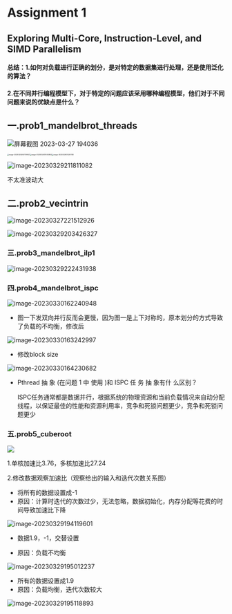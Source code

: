 # 								Assignment 1 

## 	Exploring Multi-Core, Instruction-Level, and SIMD Parallelism

#### 总结：1.如何对负载进行正确的划分，是对特定的数据集进行处理，还是使用泛化的算法？

#### 			2.在不同并行编程模型下，对于特定的问题应该采用哪种编程模型，他们对于不同问题来说的优缺点是什么？

## 一.prob1_mandelbrot_threads

![屏幕截图 2023-03-27 194036](image/%E5%B1%8F%E5%B9%95%E6%88%AA%E5%9B%BE%202023-03-27%20194036.png)

<img src="image/image-20230329205739937.png" alt="image-20230329205739937" style="zoom:25%;" /><img src="image/image-20230329210053852.png" alt="image-20230329210053852" style="zoom:25%;" /><img src="image/image-20230329210201782.png" alt="image-20230329210201782" style="zoom:25%;" />

![image-20230329211811082](image/image-20230329211811082.png)

不太准波动大

## 二.prob2_vecintrin

![image-20230327221512926](image/image-20230327221512926.png)

![image-20230329203426327](image/image-20230329203426327.png)

### 三.prob3_mandelbrot_ilp1

![image-20230329222431938](image/image-20230329222431938.png)

### 四.prob4_mandelbrot_ispc

![image-20230330162240948](image/image-20230330162240948.png)



+  图一下发双向并行反而会更慢，因为图一是上下对称的，原本划分的方式导致了负载的不均衡，修改后

![image-20230330163242997](image/image-20230330163242997.png)



+ 修改block size

![image-20230330164230682](image/image-20230330164230682.png)

+ Pthread 抽 象 (在问题 1 中 使用 )和 ISPC 任 务 抽 象有什 么区别？

  ISPC任务通常都是数据并行，根据系统的物理资源和当前负载情况来自动分配线程，以保证最佳的性能和资源利用率，竞争和死锁问题更少，竞争和死锁问题更少

### 五.prob5_cuberoot

![](image/image-20230329174544852.png)

1.单核加速比3.76，多核加速比27.24

2.修改数据观察加速比（观察给出的输入和迭代次数关系图）

+ 将所有的数据设置成-1
+ 原因：计算时迭代的次数过少，无法忽略，数据初始化，内存分配等花费的时间导致加速比下降

![image-20230329194119601](image/image-20230329194119601.png)

+ 数据1.9，-1，交替设置

+ 原因：负载不均衡

![image-20230329195012237](image/image-20230329195012237.png)

+ 所有的数据设置成1.9
+ 原因：负载均衡，迭代次数较大

![image-20230329195118893](image/image-20230329195118893.png)



